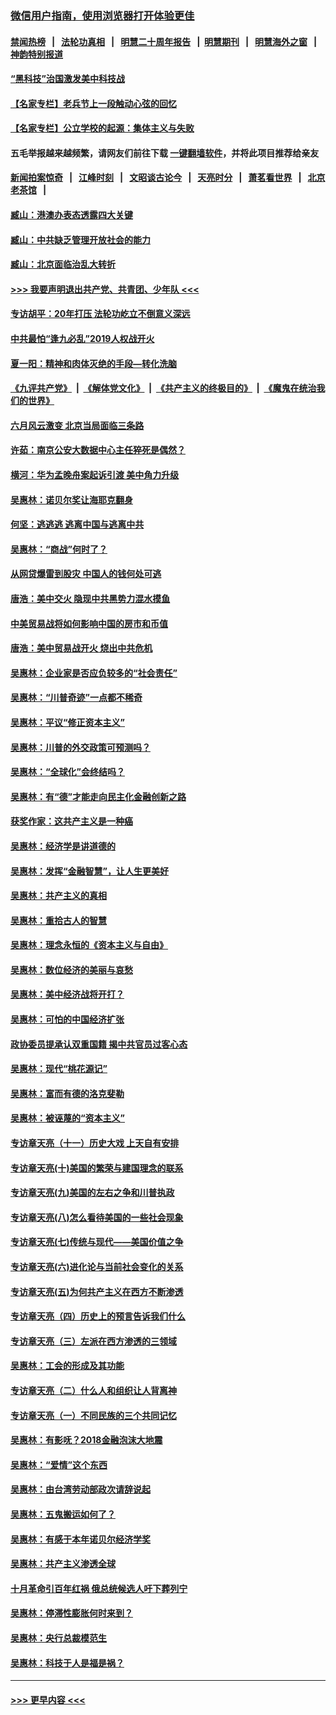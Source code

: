 ### [微信用户指南，使用浏览器打开体验更佳](https://github.com/gfw-breaker/banned-news1/blob/master/indexes/wechat-guide.md?t=0)
#### [禁闻热榜](热点新闻.md?t=0)  &nbsp;&nbsp;|&nbsp;&nbsp; [法轮功真相](https://github.com/gfw-breaker/truth/blob/master/README.md?t=0) &nbsp;&nbsp;|&nbsp;&nbsp; [明慧二十周年报告](https://github.com/gfw-breaker/mh-reports/blob/master/README.md?t=0) &nbsp;&nbsp;|&nbsp;&nbsp;[明慧期刊](https://github.com/gfw-breaker/mh-qikan) &nbsp;&nbsp;|&nbsp;&nbsp; [明慧海外之窗](https://github.com/gfw-breaker/mh-news/blob/master/README.md?t=0) &nbsp;&nbsp;|&nbsp;&nbsp; [神韵特别报道](https://github.com/gfw-breaker/mh-news/blob/master/shenyun.md?t=0)
#### [“黑科技”治国激发美中科技战](../pages/nsc423/n11638056.md?t=02070655) 
#### [【名家专栏】老兵节上一段触动心弦的回忆](../pages/nsc423/n11646016.md?t=02070655) 
#### [【名家专栏】公立学校的起源：集体主义与失败](../pages/nsc423/n11601833.md?t=02070655) 
#### 五毛举报越来越频繁，请网友们前往下载 [一键翻墙软件](https://github.com/gfw-breaker/ssr-accounts)，并将此项目推荐给亲友
#### [新闻拍案惊奇](https://github.com/gfw-breaker/banned-news1/blob/master/pages/link4.md) &nbsp;&nbsp;|&nbsp;&nbsp; [江峰时刻](https://github.com/gfw-breaker/banned-news1/blob/master/pages/link4.md) &nbsp;&nbsp;|&nbsp;&nbsp; [文昭谈古论今](https://github.com/gfw-breaker/banned-news1/blob/master/pages/link4.md) &nbsp;&nbsp;|&nbsp;&nbsp; [天亮时分](https://github.com/gfw-breaker/banned-news1/blob/master/pages/link4.md) &nbsp;&nbsp;|&nbsp;&nbsp; [萧茗看世界](https://github.com/gfw-breaker/banned-news1/blob/master/pages/link4.md) &nbsp;&nbsp;|&nbsp;&nbsp; [北京老茶馆](https://github.com/gfw-breaker/banned-news1/blob/master/pages/link4.md) &nbsp;&nbsp;|&nbsp;&nbsp; 
#### [臧山：港澳办表态透露四大关键](../pages/nsc423/n11421628.md?t=02070655) 
#### [臧山：中共缺乏管理开放社会的能力](../pages/nsc423/n11407457.md?t=02070655) 
#### [臧山：北京面临治乱大转折](../pages/nsc423/n11406895.md?t=02070655) 
#### [>>> 我要声明退出共产党、共青团、少年队 <<<](https://github.com/begood0513/goodnews/blob/master/quit/letter.md) 
#### [专访胡平：20年打压 法轮功屹立不倒意义深远](../pages/nsc423/n11398800.md?t=02070655) 
#### [中共最怕“逢九必乱”2019人权战开火](../pages/nsc423/n11385248.md?t=02070655) 
#### [夏一阳：精神和肉体灭绝的手段—转化洗脑](../pages/nsc423/n11368250.md?t=02070655) 
#### [《九评共产党》](https://github.com/begood0513/9ping.md/blob/master/README.md) &nbsp;|&nbsp; [《解体党文化》](../../../../jtdwh.md/blob/master/README.md)  &nbsp;|&nbsp; [《共产主义的终极目的》](../../../../gczydzjmd.md/blob/master/README.md) &nbsp;|&nbsp; [《魔鬼在统治我们的世界》](../../../../mgztzwmdsj.md/blob/master/README.md) 
#### [六月风云激变 北京当局面临三条路](../pages/nsc423/n11313668.md?t=02070655) 
#### [许茹：南京公安大数据中心主任猝死是偶然？](../pages/nsc423/n11064744.md?t=02070655) 
#### [横河：华为孟晚舟案起诉引渡 美中角力升级](../pages/nsc423/n11027230.md?t=02070655) 
#### [吴惠林：诺贝尔奖让海耶克翻身](../pages/nsc423/n10890049.md?t=02070655) 
#### [何坚：逃逃逃 逃离中国与逃离中共](../pages/nsc423/n10592891.md?t=02070655) 
#### [吴惠林：“商战”何时了？](../pages/nsc423/n10573558.md?t=02070655) 
#### [从网贷爆雷到股灾 中国人的钱何处可逃](../pages/nsc423/n10572800.md?t=02070655) 
#### [唐浩：美中交火 隐现中共黑势力混水摸鱼](../pages/nsc423/n10544040.md?t=02070655) 
#### [中美贸易战将如何影响中国的房市和币值](../pages/nsc423/n10543697.md?t=02070655) 
#### [唐浩：美中贸易战开火 烧出中共危机](../pages/nsc423/n10540126.md?t=02070655) 
#### [吴惠林：企业家是否应负较多的“社会责任”](../pages/nsc423/n10535022.md?t=02070655) 
#### [吴惠林：“川普奇迹”一点都不稀奇](../pages/nsc423/n10512808.md?t=02070655) 
#### [吴惠林：平议“修正资本主义”](../pages/nsc423/n10495724.md?t=02070655) 
#### [吴惠林：川普的外交政策可预测吗？](../pages/nsc423/n10462387.md?t=02070655) 
#### [吴惠林：“全球化”会终结吗？](../pages/nsc423/n10452838.md?t=02070655) 
#### [吴惠林：有“德”才能走向民主化金融创新之路](../pages/nsc423/n10432292.md?t=02070655) 
#### [获奖作家：这共产主义是一种癌](../pages/nsc423/n10431541.md?t=02070655) 
#### [吴惠林：经济学是讲道德的](../pages/nsc423/n10398014.md?t=02070655) 
#### [吴惠林：发挥“金融智慧”，让人生更美好](../pages/nsc423/n10375019.md?t=02070655) 
#### [吴惠林：共产主义的真相](../pages/nsc423/n10351394.md?t=02070655) 
#### [吴惠林：重拾古人的智慧](../pages/nsc423/n10337691.md?t=02070655) 
#### [吴惠林：理念永恒的《资本主义与自由》](../pages/nsc423/n10316274.md?t=02070655) 
#### [吴惠林：数位经济的美丽与哀愁](../pages/nsc423/n10292946.md?t=02070655) 
#### [吴惠林：美中经济战将开打？](../pages/nsc423/n10258825.md?t=02070655) 
#### [吴惠林：可怕的中国经济扩张](../pages/nsc423/n10219147.md?t=02070655) 
#### [政协委员提承认双重国籍 揭中共官员过客心态](../pages/nsc423/n10208809.md?t=02070655) 
#### [吴惠林：现代“桃花源记”](../pages/nsc423/n10185234.md?t=02070655) 
#### [吴惠林：富而有德的洛克斐勒](../pages/nsc423/n10142264.md?t=02070655) 
#### [吴惠林：被诬蔑的“资本主义”](../pages/nsc423/n10124816.md?t=02070655) 
#### [专访章天亮（十一）历史大戏 上天自有安排](../pages/nsc423/n10094905.md?t=02070655) 
#### [专访章天亮(十)美国的繁荣与建国理念的联系](../pages/nsc423/n10094899.md?t=02070655) 
#### [专访章天亮(九)美国的左右之争和川普执政](../pages/nsc423/n10094889.md?t=02070655) 
#### [专访章天亮(八)怎么看待美国的一些社会现象](../pages/nsc423/n10094857.md?t=02070655) 
#### [专访章天亮(七)传统与现代——美国价值之争](../pages/nsc423/n10093140.md?t=02070655) 
#### [专访章天亮(六)进化论与当前社会变化的关系](../pages/nsc423/n10092036.md?t=02070655) 
#### [专访章天亮(五)为何共产主义在西方不断渗透](../pages/nsc423/n10083620.md?t=02070655) 
#### [专访章天亮（四）历史上的预言告诉我们什么](../pages/nsc423/n10083606.md?t=02070655) 
#### [专访章天亮（三）左派在西方渗透的三领域](../pages/nsc423/n10081115.md?t=02070655) 
#### [吴惠林：工会的形成及其功能](../pages/nsc423/n10080633.md?t=02070655) 
#### [专访章天亮（二）什么人和组织让人背离神](../pages/nsc423/n10076637.md?t=02070655) 
#### [专访章天亮（一）不同民族的三个共同记忆](../pages/nsc423/n10074188.md?t=02070655) 
#### [吴惠林：有影呒？2018金融泡沫大地震](../pages/nsc423/n10040534.md?t=02070655) 
#### [吴惠林：“爱情”这个东西](../pages/nsc423/n10019423.md?t=02070655) 
#### [吴惠林：由台湾劳动部政次请辞说起](../pages/nsc423/n9979679.md?t=02070655) 
#### [吴惠林：五鬼搬运如何了？](../pages/nsc423/n9925338.md?t=02070655) 
#### [吴惠林：有感于本年诺贝尔经济学奖](../pages/nsc423/n9871883.md?t=02070655) 
#### [吴惠林：共产主义渗透全球](../pages/nsc423/n9812748.md?t=02070655) 
#### [十月革命引百年红祸 俄总统候选人吁下葬列宁](../pages/nsc423/n9810182.md?t=02070655) 
#### [吴惠林：停滞性膨胀何时来到？](../pages/nsc423/n9764136.md?t=02070655) 
#### [吴惠林：央行总裁模范生](../pages/nsc423/n9728134.md?t=02070655) 
#### [吴惠林：科技于人是福是祸？](../pages/nsc423/n9672982.md?t=02070655) 

----
#### [ >>> 更早内容 <<< ](../indexes/nsc423-earlier.md)
